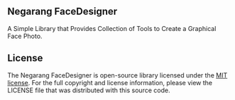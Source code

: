 ## Negarang FaceDesigner
A Simple Library that Provides Collection of Tools to Create a Graphical Face Photo.

## License
The Negarang FaceDesigner is open-source library licensed under the [MIT license](https://opensource.org/licenses/MIT). For the full copyright and license information, please view the LICENSE file that was distributed with this source code.